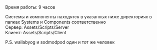 Время работы: 9 часов

Системы и компоненты находятся в указанных ниже директориях в папках Systems и Components соответственно  
Сервер: Assets/Scripts/Server  
Клиент: Assets/Scripts/Client


P.S. wallabyog и sodmodpod один и тот же человек
